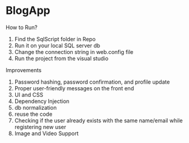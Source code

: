 # BlogApp

How to Run?
1. Find the SqlScript folder in Repo
2. Run it on your local SQL server db
3. Change the connection string in web.config file
4. Run the project from the visual studio


Improvements 
1. Password hashing, password confirmation, and profile update
2. Proper user-friendly messages on the front end
3. UI and CSS
4. Dependency Injection
5. db normalization
6. reuse the code
7. Checking if the user already exists with the same name/email while registering new user
8. Image and Video Support
